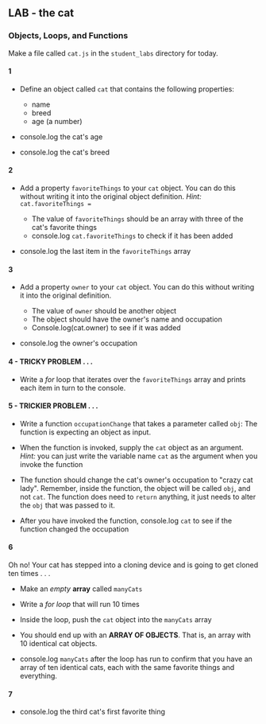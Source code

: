 ## LAB - the cat

### Objects, Loops, and Functions

Make a file called `cat.js` in the `student_labs` directory for today.

#### 1 
* Define an object called `cat` that contains the following properties:
	* name
	* breed
	* age (a number)

* console.log the cat's age
* console.log the cat's breed

#### 2

* Add a property `favoriteThings` to your `cat` object. You can do this without writing it into the original object definition. _Hint:_ `cat.favoriteThings = `
	* The value of `favoriteThings` should be an array with three of the cat's favorite things
	* console.log `cat.favoriteThings` to check if it has been added

* console.log the last item in the `favoriteThings` array


#### 3

* Add a property `owner` to your `cat` object. You can do this without writing it into the original definition.
	* The value of `owner` should be another object
	* The object should have the owner's name and occupation
	* Console.log(cat.owner) to see if it was added

* console.log the owner's occupation


#### 4 - TRICKY PROBLEM . . . 

* Write a _for_ loop that iterates over the `favoriteThings` array and prints each item in turn to the console.


#### 5 - TRICKIER PROBLEM . . . 

* Write a function `occupationChange` that takes a parameter called `obj`: The function is expecting an object as input.

* When the function is invoked, supply the `cat` object as an argument. _Hint:_ you can just write the variable name `cat` as the argument when you invoke the function

* The function should change the cat's owner's occupation to "crazy cat lady". Remember, inside the function, the object will be called `obj`, and not `cat`. The function does need to `return` anything, it just needs to alter the `obj` that was passed to it.

* After you have invoked the function, console.log `cat` to see if the function changed the occupation

#### 6

Oh no! Your cat has stepped into a cloning device and is going to get cloned ten times . . . 

* Make an _empty_ **array** called `manyCats`
* Write a _for loop_ that will run 10 times
* Inside the loop, push the `cat` object into the `manyCats` array
* You should end up with an **ARRAY OF OBJECTS**. That is, an array with 10 identical cat objects.

* console.log `manyCats` after the loop has run to confirm that you have an array of ten identical cats, each with the same favorite things and everything.

#### 7

* console.log the third cat's first favorite thing









